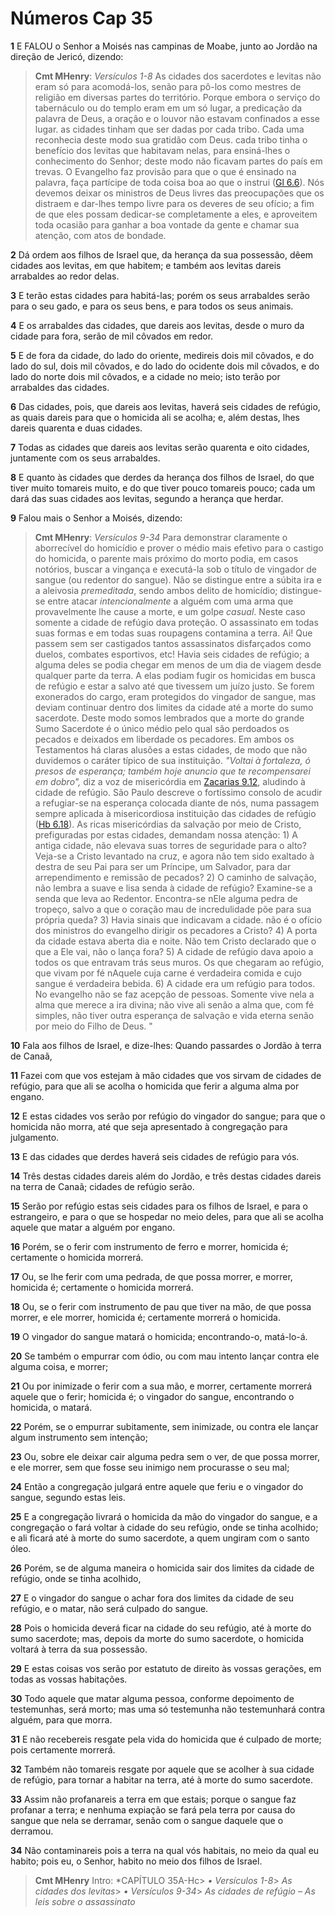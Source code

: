 # Números Cap 35

**1** 	E FALOU o Senhor a Moisés nas campinas de Moabe, junto ao Jordão na direção de Jericó, dizendo:

> **Cmt MHenry**: *Versículos 1-8* As cidades dos sacerdotes e levitas não eram só para acomodá-los, senão para pô-los como mestres de religião em diversas partes do território. Porque embora o serviço do tabernáculo ou do templo eram em um só lugar, a predicação da palavra de Deus, a oração e o louvor não estavam confinados a esse lugar. as cidades tinham que ser dadas por cada tribo. Cada uma reconhecia deste modo sua gratidão com Deus. cada tribo tinha o benefício dos levitas que habitavam nelas, para ensiná-lhes o conhecimento do Senhor; deste modo não ficavam partes do país em trevas. O Evangelho faz provisão para que o que é ensinado na palavra, faça partícipe de toda coisa boa ao que o instrui ([Gl 6.6](../48N-Gl/06.md#6)). Nós devemos deixar os ministros de Deus livres das preocupações que os distraem e dar-lhes tempo livre para os deveres de seu ofício; a fim de que eles possam dedicar-se completamente a eles, e aproveitem toda ocasião para ganhar a boa vontade da gente e chamar sua atenção, com atos de bondade.

**2** 	Dá ordem aos filhos de Israel que, da herança da sua possessão, dêem cidades aos levitas, em que habitem; e também aos levitas dareis arrabaldes ao redor delas.

**3** 	E terão estas cidades para habitá-las; porém os seus arrabaldes serão para o seu gado, e para os seus bens, e para todos os seus animais.

**4** 	E os arrabaldes das cidades, que dareis aos levitas, desde o muro da cidade para fora, serão de mil côvados em redor.

**5** 	E de fora da cidade, do lado do oriente, medireis dois mil côvados, e do lado do sul, dois mil côvados, e do lado do ocidente dois mil côvados, e do lado do norte dois mil côvados, e a cidade no meio; isto terão por arrabaldes das cidades.

**6** 	Das cidades, pois, que dareis aos levitas, haverá seis cidades de refúgio, as quais dareis para que o homicida ali se acolha; e, além destas, lhes dareis quarenta e duas cidades.

**7** 	Todas as cidades que dareis aos levitas serão quarenta e oito cidades, juntamente com os seus arrabaldes.

**8** 	E quanto às cidades que derdes da herança dos filhos de Israel, do que tiver muito tomareis muito, e do que tiver pouco tomareis pouco; cada um dará das suas cidades aos levitas, segundo a herança que herdar.

**9** 	Falou mais o Senhor a Moisés, dizendo:

> **Cmt MHenry**: *Versículos 9-34* Para demonstrar claramente o aborrecível do homicídio e prover o médio mais efetivo para o castigo do homicida, o parente mais próximo do morto podia, em casos notórios, buscar a vingança e executá-la sob o título de vingador de sangue (ou redentor do sangue). Não se distingue entre a súbita ira e a aleivosia *premeditada*, sendo ambos delito de homicídio; distingue-se entre atacar *intencionalmente* a alguém com uma arma que provavelmente lhe cause a morte, e um golpe *casual*. Neste caso somente a cidade de refúgio dava proteção. O assassinato em todas suas formas e em todas suas roupagens contamina a terra. Ai! Que passem sem ser castigados tantos assassinatos disfarçados como duelos, combates esportivos, etc! Havia seis cidades de refúgio; a alguma deles se podia chegar em menos de um dia de viagem desde qualquer parte da terra. A elas podiam fugir os homicidas em busca de refúgio e estar a salvo até que tivessem um juízo justo. Se forem exonerados do cargo, eram protegidos do vingador de sangue, mas deviam continuar dentro dos limites da cidade até a morte do sumo sacerdote. Deste modo somos lembrados que a morte do grande Sumo Sacerdote é o único médio pelo qual são perdoados os pecados e deixados em liberdade os pecadores. Em ambos os Testamentos há claras alusões a estas cidades, de modo que não duvidemos o caráter típico de sua instituição. *"Voltai à fortaleza, ó presos de esperança; também hoje anuncio que te recompensarei em dobro",* diz a voz de misericórdia em [Zacarias 9.12](../38A-Zc/09.md#12), aludindo à cidade de refúgio. São Paulo descreve o fortíssimo consolo de acudir a refugiar-se na esperança colocada diante de nós, numa passagem sempre aplicada à misericordiosa instituição das cidades de refúgio ([Hb 6.18](../58N-Hb/06.md#18)). As ricas misericórdias da salvação por meio de Cristo, prefiguradas por estas cidades, demandam nossa atenção: 1) A antiga cidade, não elevava suas torres de seguridade para o alto? Veja-se a Cristo levantado na cruz, e agora não tem sido exaltado à destra de seu Pai para ser um Príncipe, um Salvador, para dar arrependimento e remissão de pecados? 2) O caminho de salvação, não lembra a suave e lisa senda à cidade de refúgio? Examine-se a senda que leva ao Redentor. Encontra-se nEle alguma pedra de tropeço, salvo a que o coração mau de incredulidade põe para sua própria queda? 3) Havia sinais que indicavam a cidade. não é o ofício dos ministros do evangelho dirigir os pecadores a Cristo? 4) A porta da cidade estava aberta dia e noite. Não tem Cristo declarado que o que a Ele vai, não o lança fora? 5) A cidade de refúgio dava apoio a todos os que entravam trás seus muros. Os que chegaram ao refúgio, que vivam por fé nAquele cuja carne é verdadeira comida e cujo sangue é verdadeira bebida. 6) A cidade era um refúgio para todos. No evangelho não se faz acepção de pessoas. Somente vive nela a alma que merece a ira divina; não vive ali senão a alma que, com fé simples, não tiver outra esperança de salvação e vida eterna senão por meio do Filho de Deus. "

**10** 	Fala aos filhos de Israel, e dize-lhes: Quando passardes o Jordão à terra de Canaã,

**11** 	Fazei com que vos estejam à mão cidades que vos sirvam de cidades de refúgio, para que ali se acolha o homicida que ferir a alguma alma por engano.

**12** 	E estas cidades vos serão por refúgio do vingador do sangue; para que o homicida não morra, até que seja apresentado à congregação para julgamento.

**13** 	E das cidades que derdes haverá seis cidades de refúgio para vós.

**14** 	Três destas cidades dareis além do Jordão, e três destas cidades dareis na terra de Canaã; cidades de refúgio serão.

**15** 	Serão por refúgio estas seis cidades para os filhos de Israel, e para o estrangeiro, e para o que se hospedar no meio deles, para que ali se acolha aquele que matar a alguém por engano.

**16** 	Porém, se o ferir com instrumento de ferro e morrer, homicida é; certamente o homicida morrerá.

**17** 	Ou, se lhe ferir com uma pedrada, de que possa morrer, e morrer, homicida é; certamente o homicida morrerá.

**18** 	Ou, se o ferir com instrumento de pau que tiver na mão, de que possa morrer, e ele morrer, homicida é; certamente morrerá o homicida.

**19** 	O vingador do sangue matará o homicida; encontrando-o, matá-lo-á.

**20** 	Se também o empurrar com ódio, ou com mau intento lançar contra ele alguma coisa, e morrer;

**21** 	Ou por inimizade o ferir com a sua mão, e morrer, certamente morrerá aquele que o ferir; homicida é; o vingador do sangue, encontrando o homicida, o matará.

**22** 	Porém, se o empurrar subitamente, sem inimizade, ou contra ele lançar algum instrumento sem intenção;

**23** 	Ou, sobre ele deixar cair alguma pedra sem o ver, de que possa morrer, e ele morrer, sem que fosse seu inimigo nem procurasse o seu mal;

**24** 	Então a congregação julgará entre aquele que feriu e o vingador do sangue, segundo estas leis.

**25** 	E a congregação livrará o homicida da mão do vingador do sangue, e a congregação o fará voltar à cidade do seu refúgio, onde se tinha acolhido; e ali ficará até à morte do sumo sacerdote, a quem ungiram com o santo óleo.

**26** 	Porém, se de alguma maneira o homicida sair dos limites da cidade de refúgio, onde se tinha acolhido,

**27** 	E o vingador do sangue o achar fora dos limites da cidade de seu refúgio, e o matar, não será culpado do sangue.

**28** 	Pois o homicida deverá ficar na cidade do seu refúgio, até à morte do sumo sacerdote; mas, depois da morte do sumo sacerdote, o homicida voltará à terra da sua possessão.

**29** 	E estas coisas vos serão por estatuto de direito às vossas gerações, em todas as vossas habitações.

**30** 	Todo aquele que matar alguma pessoa, conforme depoimento de testemunhas, será morto; mas uma só testemunha não testemunhará contra alguém, para que morra.

**31** 	E não recebereis resgate pela vida do homicida que é culpado de morte; pois certamente morrerá.

**32** 	Também não tomareis resgate por aquele que se acolher à sua cidade de refúgio, para tornar a habitar na terra, até à morte do sumo sacerdote.

**33** 	Assim não profanareis a terra em que estais; porque o sangue faz profanar a terra; e nenhuma expiação se fará pela terra por causa do sangue que nela se derramar, senão com o sangue daquele que o derramou.

**34** 	Não contaminareis pois a terra na qual vós habitais, no meio da qual eu habito; pois eu, o Senhor, habito no meio dos filhos de Israel.


> **Cmt MHenry** Intro: *CAPÍTULO 35A-Hc> *• Versículos 1-8*> *As cidades dos levitas*> *• Versículos 9-34*> *As cidades de refúgio – As leis sobre o assassinato*